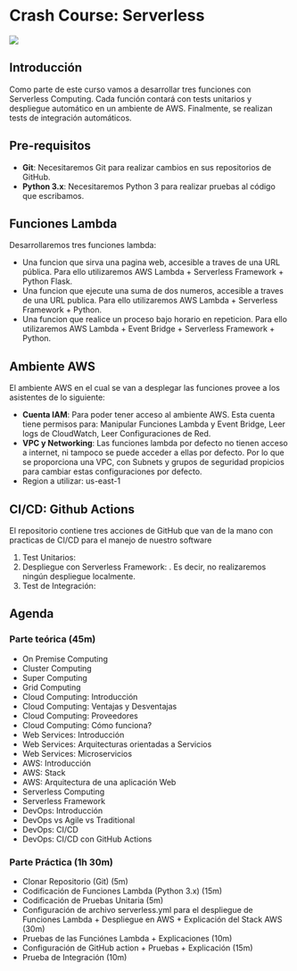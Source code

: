 # Crash Course: Serverless

![](https://user-images.githubusercontent.com/2752551/30404911-d575539c-989d-11e7-9a74-df8533b95c6d.png)

## Introducción 
Como parte de este curso vamos a desarrollar tres funciones con Serverless Computing. Cada función contará con tests unitarios y despliegue automático en un ambiente de AWS. Finalmente, se realizan tests de integración automáticos.

## Pre-requisitos
- **Git**: Necesitaremos Git para realizar cambios en sus repositorios de GitHub.
- **Python 3.x**: Necesitaremos Python 3 para realizar pruebas al código que escribamos.


## Funciones Lambda
Desarrollaremos tres funciones lambda:
- Una funcion que sirva una pagina web, accesible a traves de una URL pública. Para ello utilizaremos AWS Lambda + Serverless Framework + Python Flask.
- Una funcion que ejecute una suma de dos numeros, accesible a traves de una URL publica. Para ello utilizaremos AWS Lambda + Serverless Framework + Python.
- Una funcion que realice un proceso bajo horario en repeticion. Para ello utilizaremos AWS Lambda + Event Bridge + Serverless Framework + Python.


## Ambiente AWS
El ambiente AWS en el cual se van a desplegar las funciones provee a los asistentes de lo siguiente:
- **Cuenta IAM**: Para poder tener acceso al ambiente AWS. Esta cuenta tiene permisos para: Manipular Funciones Lambda y Event Bridge, Leer logs de CloudWatch, Leer Configuraciones de Red.
- **VPC y Networking**: Las funciones lambda por defecto no tienen acceso a internet, ni tampoco se puede acceder a ellas por defecto. Por lo que se proporciona una VPC, con Subnets y grupos de seguridad propicios para cambiar estas configuraciones por defecto.
- Region a utilizar: us-east-1

## CI/CD: Github Actions
El repositorio contiene tres acciones de GitHub que van de la mano con practicas de CI/CD para el manejo de nuestro software
1. Test Unitarios:
2. Despliegue con Serverless Framework: . Es decir, no realizaremos ningún despliegue localmente.
3. Test de Integración:


## Agenda 
### Parte teórica (45m)
- On Premise Computing
- Cluster Computing
- Super Computing
- Grid Computing
- Cloud Computing: Introducción
- Cloud Computing: Ventajas y Desventajas
- Cloud Computing: Proveedores
- Cloud Computing: Cómo funciona?
- Web Services: Introducción
- Web Services: Arquitecturas orientadas a Servicios
- Web Services: Microservicios
- AWS: Introducción
- AWS: Stack
- AWS: Arquitectura de una aplicación Web
- Serverless Computing
- Serverless Framework
- DevOps: Introducción 
- DevOps vs Agile vs Traditional
- DevOps: CI/CD
- DevOps: CI/CD con GitHub Actions

### Parte Práctica (1h 30m)
- Clonar Repositorio (Git) (5m)
- Codificación de Funciones Lambda (Python 3.x) (15m)
- Codificación de Pruebas Unitaria (5m) 
- Configuración de archivo serverless.yml para el despliegue de Funciones Lambda + Despliegue en AWS + Explicación del Stack AWS (30m) 
- Pruebas de las Funciónes Lambda + Explicaciones (10m)
- Configuración de GitHub action + Pruebas + Explicación (15m) 
- Prueba de Integración (10m)

